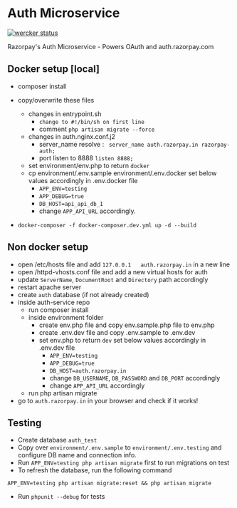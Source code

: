 # Auth Microservice

[![wercker status](https://app.wercker.com/status/f092b0270510fdc892d8c86ab3d7846b/m/master "wercker status")](https://app.wercker.com/project/byKey/f092b0270510fdc892d8c86ab3d7846b)

Razorpay's Auth Microservice - Powers OAuth and auth.razorpay.com

## Docker setup [local]
- composer install
- copy/overwrite these files
  - changes in entrypoint.sh
     - ```change to #!/bin/sh on first line```
     -    comment ```php artisan migrate --force```
  - changes in auth.nginx.conf.j2
      - server_name resolve : ``` server_name auth.razorpay.in razorpay-auth;```
      - port listen to 8888 ```listen 8888;```
  - set environment/env.php to return `docker`
  - cp environment/.env.sample environment/.env.docker
     set below values accordingly in .env.docker file
     - `APP_ENV=testing`
     - `APP_DEBUG=true`
     - `DB_HOST=api_api_db_1`
     - change `APP_API_URL` accordingly.

- `docker-composer -f docker-composer.dev.yml up -d --build`

## Non docker setup
- open /etc/hosts file and add `127.0.0.1	auth.razorpay.in` in a new line
- open /httpd-vhosts.conf file and add a new virtual hosts for auth
- update `ServerName`, `DocumentRoot` and `Directory` path accordingly
- restart apache server
- create `auth` database (if not already created)
- inside auth-service repo
  - run composer install
  - inside environment folder
    - create env.php file and copy env.sample.php file to env.php
    - create .env.dev file and copy .env.sample to .env.dev
    - set env.php to return `dev`
      set below values accordingly in .env.dev file
      - `APP_ENV=testing`
      - `APP_DEBUG=true`
      - `DB_HOST=auth.razorpay.in`
      - change `DB_USERNAME`, `DB_PASSWORD` and `DB_PORT` accordingly
      - change `APP_API_URL` accordingly
   - run php artisan migrate
 - go to `auth.razorpay.in` in your browser and check if it works!


## Testing

- Create database `auth_test`
- Copy over `environment/.env.sample` to `environment/.env.testing` and configure
DB name and connection info.
- Run `APP_ENV=testing php artisan migrate` first to run migrations on test
- To refresh the database, run the following command
```
APP_ENV=testing php artisan migrate:reset && php artisan migrate
```
- Run `phpunit --debug` for tests

